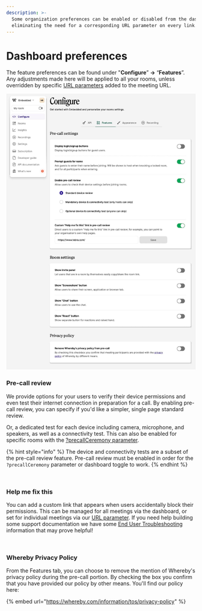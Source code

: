 ```yaml
---
description: >-
  Some organization preferences can be enabled or disabled from the dashboard,
  eliminating the need for a corresponding URL parameter on every link.
---
```


# Dashboard preferences

The feature preferences can be found under "**Configure**” **→** “**Features**”. Any adjustments made here will be applied to all your rooms, unless overridden by specific [URL parameters](using-url-parameters.md) added to the meeting URL.

![](<../.gitbook/assets/dashboard-features (1).jpg>)

### Pre-call review

We provide options for your users to verify their device permissions and even test their internet connection in preparation for a call. By enabling pre-call review, you can specify if you'd like a simpler, single page standard review.&#x20;

Or, a dedicated test for each device including camera, microphone, and speakers, as well as a connectivity test. This can also be enabled for specific rooms with the [?precallCeremony parameter](using-url-parameters.md#precallceremony-less-than-on-or-off-greater-than).

{% hint style="info" %}
The device and connectivity tests are a subset of the pre-call review feature. Pre-call review must be enabled in order for the `?precallCeremony` parameter or dashboard toggle to work.
{% endhint %}

<figure><img src="../.gitbook/assets/precall-test.png" alt=""><figcaption></figcaption></figure>

### Help me fix this

You can add a custom link that appears when users accidentally block their permissions. This can be managed for all meetings via the dashboard, or set for individual meetings via our [URL parameter](using-url-parameters.md#precallpermissionhelplink-less-than-url-greater-than). If you need help building some support documentation we have some [End User Troubleshooting](../faq-and-troubleshooting/end-user-documentation.md) information that may prove helpful!

<figure><img src="../.gitbook/assets/helpmefixthis.png" alt=""><figcaption></figcaption></figure>

### Whereby Privacy Policy

From the Features tab, you can choose to remove the mention of Whereby's privacy policy during the pre-call portion. By checking the box you confirm that you have provided our policy by other means. You'll find our policy here:

{% embed url="https://whereby.com/information/tos/privacy-policy" %}

